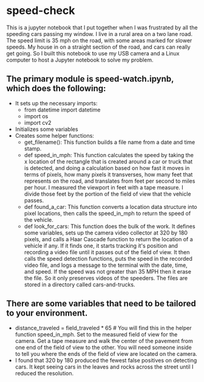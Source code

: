 # speed-check
This is a jupyter notebook that I put together when I was frustrated by all the speeding cars passing my window. I live in a rural area on a two lane road. The speed limit is 35 mph on the road, with some areas marked for slower speeds. My house in on a straight section of the road, and cars can really get going. So I built this notebook to use my USB camera and a Linux computer to host a Jupyter notebook to solve my problem.
## The primary module is speed-watch.ipynb, which does the following:
- It sets up the necessary imports: 
  -  from datetime import datetime
  -  import os
  -  import cv2
-  Initializes some variables
-  Creates some helper functions:
    -  get_filename(): This function builds a file name from a date and time stamp.
    -  def speed_in_mph: This function calculates the speed by taking the x location of the rectangle that is created around a car or truck that is detected, and doing a calculation based on how fast it moves in terms of pixels, how many pixels it transverses, how many feet that represents on the road, and translates from feet per second to miles per hour. I measured the viewport in feet with a tape measure. I divide those feet by the portion of the field of view that the vehicle passes.
    -  def found_a_car: This function converts a location data structure into pixel locations, then calls the speed_in_mph to return the speed of the vehicle.
    -  def look_for_cars: This function does the bulk of the work. It defines some variables, sets up the camera video collector at 320 by 180 pixels, and calls a Haar Cascade function to return the location of a vehicle if any. If it finds one, it starts tracking it's position and recording a video file until it passes out of the field of view. It then calls the speed detection functions, puts the speed in the recorded video file, and logs a message to the terminal with the date, time, and speed. If the speed was not greater than 35 MPH then it erase the file. So it only preserves videos of the speeders. The files are stored in a directory called cars-and-trucks. 
## There are some variables that need to be tailored to your environment. 
-  distance_traveled = field_traveled * 65 # You will find this in the helper function speed_in_mph. Set to the measured field of view for the camera. Get a tape measure and walk the center of the pavement from one end of the field of view to the other. You will need someone inside to tell you where the ends of the field of view are located on the camera.
-  I found that 320 by 180 produced the fewest false positives on detecting cars. It kept seeing cars in the leaves and rocks across the street until I reduced the resolution. 
